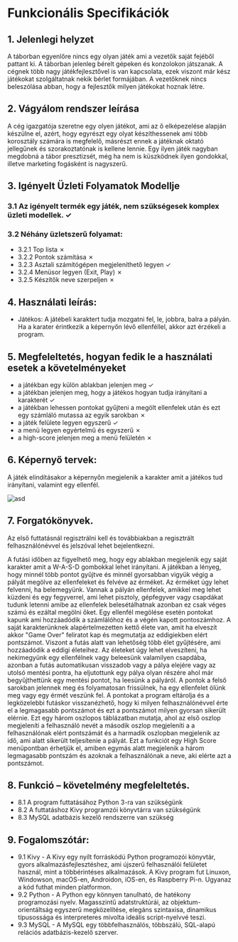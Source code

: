 # Funkcionális Specifikációk

## 1. Jelenlegi helyzet
A táborban egyenlőre nincs egy olyan játék ami a vezetők saját fejéből pattant ki.
A táborban jelenleg bérelt gépeken és konzolokon játszanak. A cégnek több nagy játékfejlesztővel 
is van kapcsolata, ezek viszont már kész játékokat szolgáltatnak nekik bérlet formájában. A vezetőknek nincs beleszólása abban, hogy a fejlesztők milyen játékokat hoznak létre.

## 2. Vágyálom rendszer leírása
A cég igazgatója szeretne egy olyen játékot, ami az ő elképezelése alapján készülne el, azért, 
hogy egyrészt egy olyat készíthessenek ami több korosztály számára is megfelelő, másrészt ennek a játéknak
oktató jellegűnek és szorakoztatónak is kellene lennie. Egy ilyen játék nagyban megdobná a tábor presztizsét,
még ha nem is küszködnek ilyen gondokkal, illetve marketing fogásként is nagyszerű.

## 3. Igényelt Üzleti Folyamatok Modellje
### 3.1 Az igényelt termék egy játék, nem szükségesek komplex üzleti modellek. ✓
### 3.2 Néhány üzletszerű folyamat: 
* 3.2.1 Top lista ✗
* 3.2.2 Pontok számítása ✗
* 3.2.3 Asztali számítógépen megjeleníthető legyen ✓
* 3.2.4 Menüsor legyen (Exit, Play) ✗
* 3.2.5 Készítők neve szerpeljen ✗

## 4. Használati leírás:
* Játékos: A játébeli karaktert tudja mozgatni fel, le, jobbra, balra a pályán. Ha a karater érintkezik a képernyőn lévő ellenféllel, akkor azt érzékeli a program.

## 5. Megfeleltetés, hogyan fedik le a használati esetek a követelményeket

* a játékban egy külön ablakban jelenjen meg ✓
* a játékban jelenjen meg, hogy a játékos hogyan tudja irányítani a karakterét ✓
* a játékban lehessen pontokat gyűjteni a megölt ellenfelek után és ezt egy számláló mutassa az egyik sarokban ✗
* a játék felülete legyen egyszerű ✓
* a menü legyen egyértelmű és egyszerű ✗
* a high-score jelenjen meg a menü felületén ✗

## 6. Képernyő tervek:
A játék elindításakor a képernyőn megjelenik a karakter amit a játékos tud irányítani, valamint egy ellenfél.

![asd](https://github.com/Kaiusz/SZFM-projekt/blob/main/Dokumentacio/img/kepernyo_terv.PNG)

## 7. Forgatókönyvek.
<p>Az első futtatásnál regisztrálni kell és továbbiakban a regisztrált felhasználónévvel és jelszóval lehet bejelentkezni.</p>
A futási időben az figyelhető meg, hogy egy ablakban megjelenik egy saját karakter amit a W-A-S-D gombokkal lehet irányítani.
A játékban a lényeg, hogy minnél több pontot gyűjtve és minnél gyorsabban vigyük végig a pályát megölve az ellenfeleket és felvéve az érméket. Az érméket úgy lehet felvenni, ha belemegyünk.
Vannak a pályán ellenfelek, amikkel meg lehet küzdeni és egy fegyverrel, ami lehet pisztoly, gépfegyver vagy csapdákat tudunk letenni amibe az ellenfelek belesétálhatnak azonban ez csak véges számú és ezáltal megölni őket. Egy ellenfél megölése esetén pontokat kapunk ami hozzáadódik a számlálóhoz és a végén kapott pontoszámhoz.
A saját karakterünknek alapértelmezetten kettő élete van, amit ha elveszít akkor "Game Over" feliratot kap és megmutatja az eddigiekben elért pontszámot. Viszont a futás alatt van lehetőség több élet gyűjtésére, ami hozzáadódik a eddigi életeihez. Az életeket úgy lehet elveszíteni, ha nekimegyünk egy ellenfélnek vagy beleesünk valamilyen csapdába, azonban a futás automatikusan visszadob vagy a pálya elejére vagy az utolsó mentési pontra, ha eljutottunk egy pálya olyan részére ahol már begyűjthettünk egy mentési pontot, ha leesünk a pályáról.
A pontok a felső sarokban jelennek meg és folyamatosan frissülnek, ha egy ellenfelet ölünk meg vagy egy érmét veszünk fel.
A pontokat a program eltárolja és a legközelebbi futáskor visszanézhető, hogy ki milyen felhasználónévvel érte el a legmagasabb pontszámot és ezt a pontszámot milyen gyorsan sikerült elérnie. Ezt egy három oszlopos táblázatban mutatja, ahol az első oszlop megjeleníti a felhasználó nevét a második oszlop megjeleníti a a felhasználónak elért pontszámát és a harmadik oszlopban megjelenik az idő, ami alatt sikerült teljesítenie a pályát.
Ezt a funkciót egy High Score menüpontban érhetjük el, amiben egymás alatt megjelenik a három legmagasabb pontszám és azoknak a felhasználónak a neve, aki elérte azt a pontszámot.


## 8. Funkció – követelmény megfeleltetés.
* 8.1 A program futtatásához Python 3-ra van szükségünk
* 8.2 A futtatáshoz Kivy programzói könyvtárra van szükségünk
* 8.3 MySQL adatbázis kezelő rendszerre van szükség

## 9. Fogalomszótár:
* 9.1 Kivy - A Kivy egy nyílt forráskódú Python programozói könyvtár, gyors alkalmazásfejlesztéshez, ami újszerű felhasználói felületet használ, mint a többérintéses alkalmazások. A Kivy program fut Linuxon, Windowson, macOS-en, Androidon, iOS-en, és Raspberry Pi-n. Ugyanaz a kód futhat minden platformon.
* 9.2 Python - A Python egy könnyen tanulható, de hatékony programozási nyelv. Magasszintű adatstruktúrái, az objektum-orientáltság egyszerű megközelítése, elegáns szintaxisa, dinamikus típusossága és interpreteres mivolta ideális script-nyelvvé teszi.
* 9.3 MySQL - A MySQL egy többfelhasználós, többszálú, SQL-alapú relációs adatbázis-kezelő szerver.
